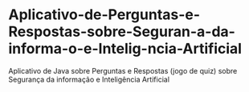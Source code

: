 # Aplicativo-de-Perguntas-e-Respostas-sobre-Seguran-a-da-informa-o-e-Intelig-ncia-Artificial
Aplicativo de Java sobre  Perguntas e Respostas (jogo de quiz)  sobre Segurança da informação e Inteligência Artificial 
